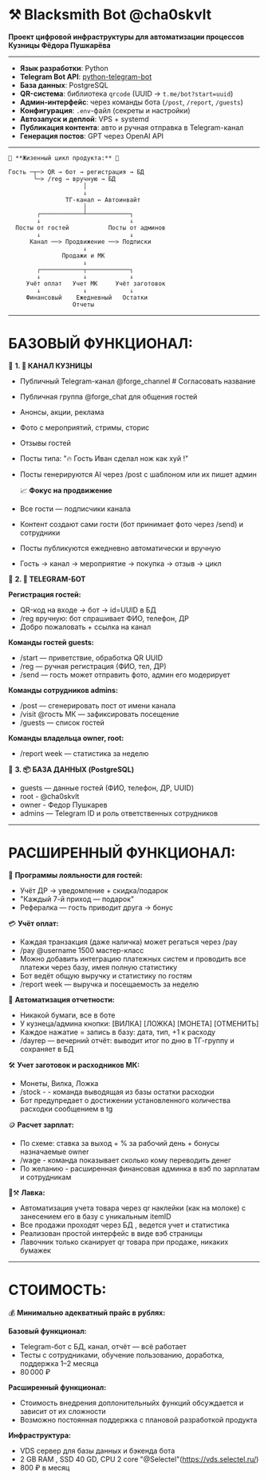 # ⚒️ Blacksmith Bot @cha0skvlt  
**Проект цифровой инфраструктуры для автоматизации процессов Кузницы Фёдора Пушкарёва**

---
- **Язык разработки**: Python
- **Telegram Bot API**: [python-telegram-bot](https://github.com/python-telegram-bot/python-telegram-bot)  
- **База данных**: PostgreSQL
- **QR-система**: библиотека `qrcode` (UUID → `t.me/bot?start=uuid`)  
- **Админ-интерфейс**: через команды бота (`/post`, `/report`, `/guests`)  
- **Конфигурация**: `.env`-файл (секреты и настройки)  
- **Автозапуск и деплой**: VPS + systemd  
- **Публикация контента**: авто и ручная отправка в Telegram-канал  
- **Генерация постов**: GPT через OpenAI API
---

```text
🔁 **Жизенный цикл продукта:** 🔨

Гость ─┬─> QR → бот → регистрация → БД
       └─> /reg → вручную → БД
                     │
                     ↓
                ТГ-канал ← Автоинвайт
                     │
        ┌────────────┴────────────┐
        ↓                         ↓
  Посты от гостей           Посты от админов
        ↓                         ↓
      Канал ──> Продвижение ──> Подписки 
                     ↓
               Продажи и МК
                     ↓
        ┌────────────┬────────────┐
        ↓            ↓            ↓
     Учёт оплат   Учет МК     Учёт заготовок
        ↓            ↓            ↓
     Финансовый    Ежедневный   Остатки    
                  Отчеты
```

---
# БАЗОВЫЙ ФУНКЦИОНАЛ:

🔧 **1. 📣 КАНАЛ КУЗНИЦЫ**  

  - Публичный Telegram-канал @forge_channel                                 # Согласовать название
  - Публичная группа @forge_chat для общения гостей
  - Анонсы, акции, реклама
  - Фото с мероприятий, стримы, сторис
  - Отзывы гостей
  - Посты типа: "🔥 Гость Иван сделал нож как хуй !"
  - Посты генерируются AI через /post с шаблоном или их пишет админ

    📈 **Фокус на продвижение**

  - Все гости — подписчики канала 
  - Контент создают сами гости (бот принимает фото через /send) и сотрудники
  - Посты публикуются ежедневно автоматически и вручную
  - Гость → канал → мероприятие → покупка → отзыв → цикл

🔧 **2. 🤖 TELEGRAM-БОТ**  

 **Регистрация гостей:**
  - QR-код на входе → бот → id=UUID в БД
  - /reg вручную: бот спрашивает ФИО, телефон, ДР
  - Добро пожаловать + ссылка на канал

 **Команды гостей guests:**
  - /start — приветствие, обработка QR UUID
  - /reg — ручная регистрация (ФИО, тел, ДР)        
  - /send — гость может отправить фото, админ его модерирует

  **Команды сотрудников admins:**
  - /post — сгенерировать пост от имени канала
  - /visit @гость МК — зафиксировать посещение
  - /guests — список гостей

  **Команды владельца owner, root:**
  - /report week — статистика за неделю

🔧 **3. 📦 БАЗА ДАННЫХ (PostgreSQL)**
  - guests — данные гостей (ФИО, телефон, ДР, UUID)
  - root - @cha0skvlt
  - owner - Федор Пушкарев
  - admins — Telegram ID и роль ответственных сотрудников

---
# РАСШИРЕННЫЙ ФУНКЦИОНАЛ:

🎁 **Программы лояльности для гостей:**
  - Учёт ДР → уведомление + скидка/подарок
  - "Каждый 7-й приход — подарок"
  - Рефералка — гость приводит друга → бонус

💳 **Учёт оплат:**
  - Каждая транзакция (даже наличка) может регаться через /pay
  - /pay @username 1500 мастер-класс
  - Можно добавить интеграцию платежных систем и проводить 
    все платежи через базу, имея полную статистику
  - Бот ведёт общую выручку и статистику по гостям
  - /report week — выручка и посещаемость за неделю

🧾 **Автоматизация отчетности:**
  - Никакой бумаги, все в боте
  - У кузнеца/админа кнопки: [ВИЛКА] [ЛОЖКА] [МОНЕТА] [ОТМЕНИТЬ]
  - Каждое нажатие = запись в базу: дата, тип, +1 к расходу
  - /dayrep — вечерний отчёт: выводит итог по дню в ТГ-группу и сохраняет в БД

🛠️ **Учет заготовок и расходников МК:**
  - Монеты, Вилка, Ложка
  - /stock  - - команда выводящая из базы остатки расходки
  - Бот предупредает о достижении установленного количества расходки сообщением в tg

🪙 **Расчет зарплат:**
  - По схеме: ставка за выход + % за рабочий день + бонусы назначаемые owner
  - /wage - команда показывает сколько кому переводить денег
  - По желанию - расширенная финансовая админка в вэб по зарплатам и сотрудникам

🧺⚒️ **Лавка:**
  - Автоматизация учета товара через qr наклейки (как на молоке) с занесением его в базу с уникальным itemID
  - Все продажи проходят через БД , ведется учет и статистика
  - Реализован простой интерфейс в виде вэб страницы
  - Лавочник только сканирует qr товара при продаже, никаких бумажек

---
# СТОИМОСТЬ:

💰 **Минимально адекватный прайс в рублях:**

**Базовый функционал:**
 - Telegram-бот с БД, канал, отчёт — всё работает 
 - Тесты c сотрудниками, обучение пользованию, доработка, поддержка 1–2 месяца
 - 80 000 ₽

**Расширенный функционал:**
 - Стоимость внедрения доплонительныйх функций обсуждается и зависит от их сложности 
 - Возможно постоянная поддержка с плановой разработкой продукта 

 **Инфраструктура:** 
 - VDS сервер для базы данных и бэкенда бота
 - 2 GB RAM  , SSD 40 GD, CPU 2 core "@Selectel"(https://vds.selectel.ru/)
 - 800 ₽ в месяц
